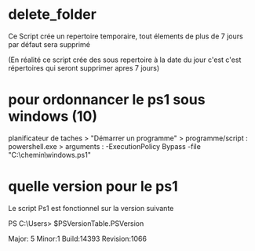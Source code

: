 # delete_folder
Ce Script crée un repertoire temporaire, tout élements de plus de 7 jours par défaut sera supprimé

(En réalité ce script crée des sous repertoire à la date du jour c'est c'est répertoires qui seront supprimer apres 7 jours)

# pour ordonnancer le ps1 sous windows (10)
planificateur de taches > "Démarrer un programme" > programme/script : powershell.exe > arguments : -ExecutionPolicy Bypass -file "C:\chemin\windows.ps1"
# quelle version pour le ps1
Le script Ps1 est fonctionnel sur la version suivante

PS C:\Users\>  $PSVersionTable.PSVersion

Major: 5  Minor:1  Build:14393  Revision:1066
